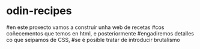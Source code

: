 # odin-recipes
#en este proxecto vamos a construir unha web de recetas
#cos coñecementos que temos en html, e posteriormente
#engadiremos detalles co que seipamos de CSS,
#se é posible tratar de introducir brutalismo

